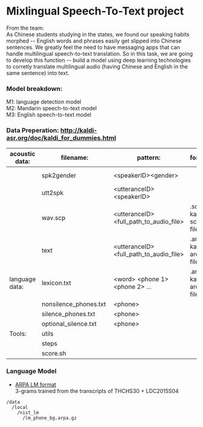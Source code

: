 # Mixlingual Speech-To-Text project

From the team:   
As Chinese students studying in the states, we found our speaking habits morphed -- English words and phrases easily get slipped into Chinese sentences. We greatly feel the need to have messaging apps that can handle multilingual speech-to-text translation. So in this task, we are going to develop this function -- build a model using deep learning technologies to corretly translate multilingual audio (having Chinese and English in the same sentence) into text.

### Model breakdown:  
M1: language detection model  
M2: Mandarin speech-to-text model  
M3: English speech-to-text model       
  
### Data Preperation: http://kaldi-asr.org/doc/kaldi_for_dummies.html  
  
| acoustic data:  | filename: |  pattern: | format: |path: | source:|
| ------------- | ------------- |-|-|--|--|
|  |spk2gender  |\<speakerID>\<gender> | |/data/train /data/test | handmade|
|  | utt2spk    |\<utteranceID>\<speakerID> | | /data/train /data/test| handmade | 
|  | wav.scp    |\<utteranceID>\<full_path_to_audio_file>| .scp: kaldi script file|/data/train /data/test | handmade|
|  | text       |\<utteranceID>\<full_path_to_audio_file> |.ark: kaldi archive file| /data/train /data/test|  exists | 
|language data:  | lexicon.txt |\<word> \<phone 1>\<phone 2> ... | .ark: kaldi archive file |data/local/dict| egs/voxforge|
|  | nonsilence_phones.txt | \<phone>| |data/local/dict | unkown | 
|  |silence_phones.txt   |\<phone> | |data/local/dict |unkown |
|  | optional_silence.txt |\<phone> |  | data/local/dict| unkown | 
|Tools:  | utils | | | / | kaldi/egs/wsj/s5|   
|  |steps  | | | / | kaldi/egs/wsj/s5 |
|  | score.sh | | | /| kaldi/egs/voxforge/s5/local |   

### Language Model 
- [ARPA LM format](http://www1.icsi.berkeley.edu/Speech/docs/HTKBook3.2/node213_mn.html)  
3-grams trained from the transcripts of THCHS30 + LDC2015S04
```
/data
  /local
    /nist_lm
      /lm_phone_bg.arpa.gz
```

